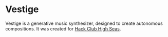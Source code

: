 # Vestige
Vestige is a generative music synthesizer, designed to create autonomous compositions. It was created for [Hack Club High Seas](https://highseas.hackclub.com/).
